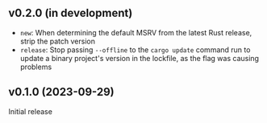 v0.2.0 (in development)
-----------------------
- `new`: When determining the default MSRV from the latest Rust release, strip
  the patch version
- `release`: Stop passing `--offline` to the `cargo update` command run to
  update a binary project's version in the lockfile, as the flag was causing
  problems

v0.1.0 (2023-09-29)
-------------------
Initial release
